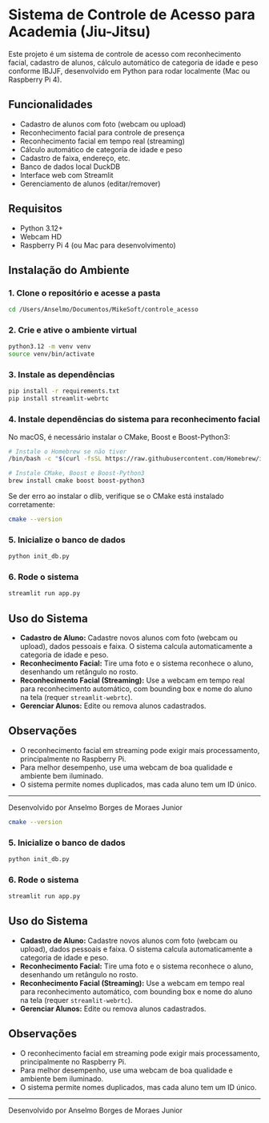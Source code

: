 # Sistema de Controle de Acesso para Academia (Jiu-Jitsu)

Este projeto é um sistema de controle de acesso com reconhecimento facial, cadastro de alunos, cálculo automático de categoria de idade e peso conforme IBJJF, desenvolvido em Python para rodar localmente (Mac ou Raspberry Pi 4).

## Funcionalidades
- Cadastro de alunos com foto (webcam ou upload)
- Reconhecimento facial para controle de presença
- Reconhecimento facial em tempo real (streaming)
- Cálculo automático de categoria de idade e peso
- Cadastro de faixa, endereço, etc.
- Banco de dados local DuckDB
- Interface web com Streamlit
- Gerenciamento de alunos (editar/remover)

## Requisitos
- Python 3.12+
- Webcam HD
- Raspberry Pi 4 (ou Mac para desenvolvimento)

## Instalação do Ambiente

### 1. Clone o repositório e acesse a pasta
```bash
cd /Users/Anselmo/Documentos/MikeSoft/controle_acesso
```

### 2. Crie e ative o ambiente virtual
```bash
python3.12 -m venv venv
source venv/bin/activate
```

### 3. Instale as dependências
```bash
pip install -r requirements.txt
pip install streamlit-webrtc
```

### 4. Instale dependências do sistema para reconhecimento facial
No macOS, é necessário instalar o CMake, Boost e Boost-Python3:

```bash
# Instale o Homebrew se não tiver
/bin/bash -c "$(curl -fsSL https://raw.githubusercontent.com/Homebrew/install/HEAD/install.sh)"

# Instale CMake, Boost e Boost-Python3
brew install cmake boost boost-python3
```

Se der erro ao instalar o dlib, verifique se o CMake está instalado corretamente:
```bash
cmake --version
```

### 5. Inicialize o banco de dados
```bash
python init_db.py
```

### 6. Rode o sistema
```bash
streamlit run app.py
```

## Uso do Sistema

- **Cadastro de Aluno:** Cadastre novos alunos com foto (webcam ou upload), dados pessoais e faixa. O sistema calcula automaticamente a categoria de idade e peso.
- **Reconhecimento Facial:** Tire uma foto e o sistema reconhece o aluno, desenhando um retângulo no rosto.
- **Reconhecimento Facial (Streaming):** Use a webcam em tempo real para reconhecimento automático, com bounding box e nome do aluno na tela (requer `streamlit-webrtc`).
- **Gerenciar Alunos:** Edite ou remova alunos cadastrados.

## Observações
- O reconhecimento facial em streaming pode exigir mais processamento, principalmente no Raspberry Pi.
- Para melhor desempenho, use uma webcam de boa qualidade e ambiente bem iluminado.
- O sistema permite nomes duplicados, mas cada aluno tem um ID único.

---

Desenvolvido por Anselmo Borges de Moraes Junior
```bash
cmake --version
```

### 5. Inicialize o banco de dados
```bash
python init_db.py
```

### 6. Rode o sistema
```bash
streamlit run app.py
```

## Uso do Sistema

- **Cadastro de Aluno:** Cadastre novos alunos com foto (webcam ou upload), dados pessoais e faixa. O sistema calcula automaticamente a categoria de idade e peso.
- **Reconhecimento Facial:** Tire uma foto e o sistema reconhece o aluno, desenhando um retângulo no rosto.
- **Reconhecimento Facial (Streaming):** Use a webcam em tempo real para reconhecimento automático, com bounding box e nome do aluno na tela (requer `streamlit-webrtc`).
- **Gerenciar Alunos:** Edite ou remova alunos cadastrados.

## Observações
- O reconhecimento facial em streaming pode exigir mais processamento, principalmente no Raspberry Pi.
- Para melhor desempenho, use uma webcam de boa qualidade e ambiente bem iluminado.
- O sistema permite nomes duplicados, mas cada aluno tem um ID único.

---

Desenvolvido por Anselmo Borges de Moraes Junior
